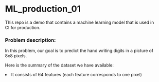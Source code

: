 # ML_production_01
This repo is a demo that contains a machine learning model that is used in CI for production.

<h3>
Problem description:
</h3>
In this problem, our goal is to predict the hand writing digits in a picture of 8x8 pixels. 

Here is the summary of the dataset we have available:
<li>
  It consists of 64 features (each feature corresponds to one pixel)
</li>
